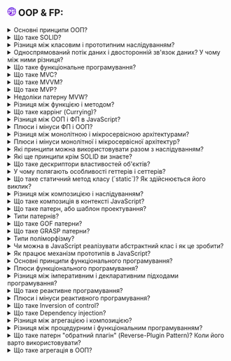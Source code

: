 <h2>
  <img src="../assets/WWW.png"  width="20" height="20" />
  <span>OOP & FP:</span>
</h2>

<details>
  <summary>Основні принципи ООП?</summary>
  <p>Відповідь на питання про основні принципи ООП...</p>
</details>

<details>
  <summary>Що таке SOLID?</summary>
  <p>Відповідь на питання про SOLID...</p>
</details>

<details>
  <summary>Різниця між класовим і прототипним наслідуванням?</summary>
  <p>Відповідь на питання про різницю між класовим і прототипним наслідуванням...</p>
</details>

<details>
  <summary>Односпрямований потік даних і двосторонній зв'язок даних? У чому між ними різниця?</summary>
  <p>Відповідь на питання про односпрямований потік даних і двосторонній зв'язок даних...</p>
</details>

<details>
  <summary>Що таке функціональне програмування?</summary>
  <p>Відповідь на питання про функціональне програмування...</p>
</details>

<details>
  <summary>Що таке MVC?</summary>
  <p>Відповідь на питання про MVC...</p>
</details>
<details>
  <summary>Що таке MVVM?</summary>
  <p>Відповідь на питання про MVVM...</p>
</details>

<details>
  <summary>Що таке MVP?</summary>
  <p>Відповідь на питання про MVP...</p>
</details>

<details>
  <summary>Недоліки патерну MVW?</summary>
  <p>Відповідь на питання про недоліки патерну MVW...</p>
</details>

<details>
  <summary>Різниця між функцією і методом?</summary>
  <p>Відповідь на питання про різницю між функцією і методом...</p>
</details>

<details>
  <summary>Що таке каррінг (Currying)?</summary>
  <p>Відповідь на питання про каррінг (Currying)...</p>
</details>

<details>
  <summary>Різниця між ООП і ФП в JavaScript?</summary>
  <p>Відповідь на питання про різницю між ООП і ФП в JavaScript...</p>
</details>

<details>
  <summary>Плюси і мінуси ФП і ООП?</summary>
  <p>Відповідь на питання про плюси і мінуси ФП і ООП...</p>
</details>

<details>
  <summary>Різниця між монолітною і мікросервісною архітектурами?</summary>
  <p>Відповідь на питання про різницю між монолітною і мікросервісною архітектурами...</p>
</details>

<details>
  <summary>Плюси і мінуси монолітної і мікросервісної архітектур?</summary>
  <p>Відповідь на питання про плюси і мінуси монолітної і мікросервісної архітектур...</p>
</details>

<details>
  <summary>Які принципи можна використовувати разом з наслідуванням?</summary>
  <p>Відповідь на питання про принципи, які можна використовувати разом з наслідуванням...</p>
</details>

<details>
  <summary>Які ще принципи крім SOLID ви знаєте?</summary>
  <p>Відповідь на питання про принципи крім SOLID...</p>
</details>

<details>
  <summary>Що таке дескриптори властивостей об'єктів?</summary>
  <p>Відповідь на питання про дескриптори властивостей об'єктів...</p>
</details>

<details>
  <summary>У чому полягають особливості геттерів і сеттерів?</summary>
  <p>Відповідь на питання про особливості геттерів і сеттерів...</p>
</details>

<details>
  <summary>Що таке статичний метод класу (`static`)? Як здійснюється його виклик?</summary>
  <p>Відповідь на питання про статичний метод класу (`static`) та його виклик...</p>
</details>

<details>
  <summary>Різниця між композицією і наслідуванням?</summary>
  <p>Відповідь на питання про різницю між композицією і наслідуванням...</p>
</details>

<details>
  <summary>Що таке композиція в контексті JavaScript?</summary>
  <p>Відповідь на питання про композицію в контексті JavaScript...</p>
</details>

<details>
  <summary>Що таке патерн, або шаблон проектування?</summary>
  <p>Відповідь на питання про патерн, або шаблон проектування...</p>
</details>

<details>
  <summary>Типи патернів?</summary>
  <p>Відповідь на питання про типи патернів...</p>
</details>

<details>
  <summary>Що таке GOF патерни?</summary>
  <p>Відповідь на питання про GOF патерни...</p>
</details>

<details>
  <summary>Що таке GRASP патерни?</summary>
  <p>Відповідь на питання про GRASP патерни...</p>
</details>

<details>
  <summary>Типи поліморфізму?</summary>
  <p>Відповідь на питання про типи поліморфізму...</p>
</details>

<details>
  <summary>Чи можна в JavaScript реалізувати абстрактний клас і як це зробити?</summary>
  <p>Відповідь на питання про реалізацію абстрактного класу в JavaScript...</p>
</details>

<details>
  <summary>Як працює механізм прототипів в JavaScript?</summary>
  <p>Відповідь на питання про механізм прототипів в JavaScript...</p>
</details>

<details>
  <summary>Основні принципи функціонального програмування?</summary>
  <p>Відповідь на питання про основні принципи функціонального програмування...</p>
</details>

<details>
  <summary>Плюси функціонального програмування?</summary>
  <p>Відповідь на питання про плюси функціонального програмування...</p>
</details>

<details>
  <summary>Різниця між імперативним і декларативним підходами програмування?</summary>
  <p>Відповідь на питання про різницю між імперативним і декларативним підходами програмування...</p>
</details>

<details>
  <summary>Що таке реактивне програмування?</summary>
  <p>Відповідь на питання про реактивне програмування...</p>
</details>

<details>
  <summary>Плюси і мінуси реактивного програмування?</summary>
  <p>Відповідь на питання про плюси і мінуси реактивного програмування...</p>
</details>

<details>
  <summary>Що таке Inversion of control?</summary>
  <p>Відповідь на питання про Inversion of control...</p>
</details>

<details>
  <summary>Що таке Dependency injection?</summary>
  <p>Відповідь на питання про Dependency injection...</p>
</details>

<details>
  <summary>Різниця між агрегацією і композицією?</summary>
  <p>Відповідь на питання про різницю між агрегацією і композицією...</p>
</details>

<details>
  <summary>Різниця між процедурним і функціональним програмуванням?</summary>
  <p>Відповідь на питання про різницю між процедурним і функціональним програмуванням...</p>
</details>

<details>
  <summary>Що таке патерн "обратний плагін" (Reverse-Plugin Pattern)? Коли його варто використовувати?</summary>
  <p>Відповідь на питання про патерн "обратний плагін" (Reverse-Plugin Pattern) та його використання...</p>
</details>

<details>
  <summary>Що таке агрегація в ООП?</summary>
  <p>Відповідь на питання про агрегацію в ООП...</p>
</details>

